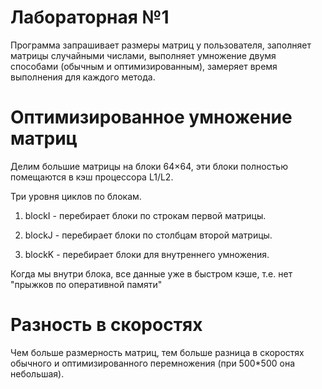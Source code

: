 # Лабораторная №1

Программа запрашивает размеры матриц у пользователя, заполняет матрицы случайными числами, выполняет умножение двумя способами (обычным и оптимизированным), замеряет время выполнения для каждого метода.

# Оптимизированное умножение матриц

Делим большие матрицы на блоки 64×64, эти блоки полностью помещаются в кэш процессора L1/L2.

Три уровня циклов по блокам.

1. blockI - перебирает блоки по строкам первой матрицы.

2. blockJ - перебирает блоки по столбцам второй матрицы.

3. blockK - перебирает блоки для внутреннего умножения.

Когда мы внутри блока, все данные уже в быстром кэше, т.е. нет "прыжков по оперативной памяти"

# Разность в скоростях

Чем больше размерность матриц, тем больше разница в скоростях обычного и оптимизированного перемножения (при 500*500 она небольшая).
